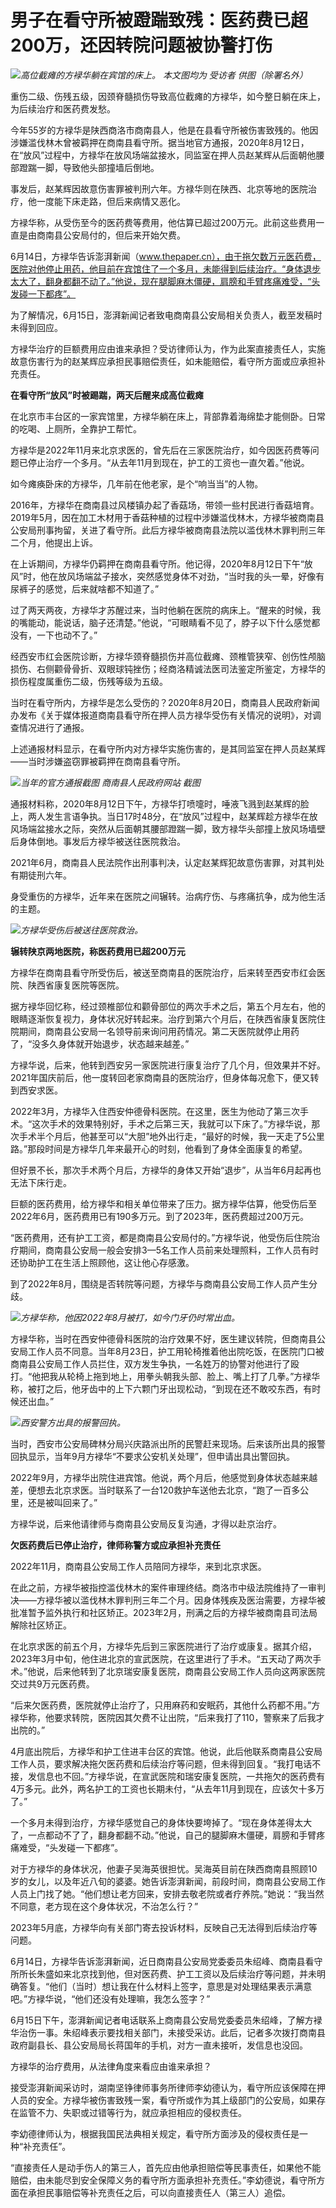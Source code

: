 

# 男子在看守所被蹬踹致残：医药费已超200万，还因转院问题被协警打伤

![](https://inews.gtimg.com/om_bt/OEep2EHUwcqho2zHmbAVB35-I2LRJc2KoZ5Nk8cdjgP0MAA/1000)_高位截瘫的方䘵华躺在宾馆的床上。
本文图均为 受访者 供图（除署名外）_

重伤二级、伤残五级，因颈脊髓损伤导致高位截瘫的方䘵华，如今整日躺在床上，为后续治疗和医药费发愁。

今年55岁的方䘵华是陕西商洛市商南县人，他是在县看守所被伤害致残的。他因涉嫌滥伐林木曾被羁押在商南县看守所。据当地官方通报，2020年8月12日，在“放风”过程中，方禄华在放风场端盆接水，同监室在押人员赵某辉从后面朝他腰部蹬踹一脚，导致他头部撞墙后倒地。

事发后，赵某辉因故意伤害罪被判刑六年。方禄华则在陕西、北京等地的医院治疗，他一度能下床走路，但后来病情又恶化。

方䘵华称，从受伤至今的医药费等费用，他估算已超过200万元。此前这些费用一直是由商南县公安局付的，但后来开始欠费。

6月14日，方䘵华告诉澎湃新闻（www.thepaper.cn），由于拖欠数万元医药费，医院对他停止用药，他目前在宾馆住了一个多月，未能得到后续治疗。“身体退步太大了，翻身都翻不动了。”他说，现在腿脚麻木僵硬，肩膀和手臂疼痛难受，“头发碰一下都疼”。

为了解情况，6月15日，澎湃新闻记者致电商南县公安局相关负责人，截至发稿时未得到回应。

方䘵华治疗的巨额费用应由谁来承担？受访律师认为，作为此案直接责任人，实施故意伤害行为的赵某辉应承担民事赔偿责任，如未能赔偿，看守所方面或应承担补充责任。

**在看守所“放风”时被踢踹，两天后醒来成高位截瘫**

在北京市丰台区的一家宾馆里，方䘵华躺在床上，背部靠着海绵垫才能侧卧。日常的吃喝、上厕所，全靠护工帮忙。

方䘵华是2022年11月来北京求医的，曾先后在三家医院治疗，如今因医药费等问题已停止治疗一个多月。“从去年11月到现在，护工的工资也一直欠着。”他说。

如今瘫痪卧床的方䘵华，几年前在他老家，是个“响当当”的人物。

2016年，方䘵华在商南县过风楼镇办起了香菇场，带领一些村民进行香菇培育。2019年5月，因在加工木材用于香菇种植的过程中涉嫌滥伐林木，方䘵华被商南县公安局刑事拘留，关进了看守所。此后方䘵华被商南县法院以滥伐林木罪判刑三年二个月，他提出上诉。

在上诉期间，方䘵华仍羁押在商南县看守所。他记得，2020年8月12日下午“放风”时，他在放风场端盆子接水，突然感觉身体不对劲，“当时我的头一晕，好像有尿裤子的感觉，后来就啥都不知道了。”

过了两天两夜，方䘵华才苏醒过来，当时他躺在医院的病床上。“醒来的时候，我的嘴能动，能说话，脑子还清楚。”他说，“可眼睛看不见了，脖子以下什么感觉都没有，一下也动不了。”

经西安市红会医院诊断，方䘵华颈脊髓损伤并高位截瘫、颈椎管狭窄、创伤性颅脑损伤、右侧颧骨骨折、双眼球钝挫伤；经商洛精诚法医司法鉴定所鉴定，方䘵华的损伤程度属重伤二级，伤残等级为五级。

当时在看守所内，方䘵华是怎么受伤的？2020年8月20日，商南县人民政府新闻办发布《关于媒体报道商南县看守所在押人员方禄华受伤有关情况的说明》，对调查情况进行了通报。

上述通报材料显示，在看守所内对方䘵华实施伤害的，是其同监室在押人员赵某辉——当时涉嫌盗窃罪被羁押在商南县看守所。

![](https://inews.gtimg.com/om_bt/OcjgDflJ-GmotKGa4sI5hxyfH7w6ikxKynpR4vGxEzx10AA/1000)_当年的官方通报截图 商南县人民政府网站 截图_

通报材料称，2020年8月12日下午，方禄华打喷嚏时，唾液飞溅到赵某辉的脸上，两人发生言语争执。当日17时48分，在“放风”过程中，赵某辉趁方禄华在放风场端盆接水之际，突然从后面朝其腰部蹬踹一脚，致方禄华头部撞上放风场墙壁后身体倒地。事发后方䘵华被送往医院救治。

2021年6月，商南县人民法院作出刑事判决，认定赵某辉犯故意伤害罪，对其判处有期徒刑六年。

身受重伤的方䘵华，近年来在医院之间辗转。治病疗伤、与疼痛抗争，成为他生活的主题。

![](https://inews.gtimg.com/om_bt/OOSvUIf81Arb7aiJ_HgZI7NSuqNfTP-uGe3hqPfCrdvd8AA/1000)_方䘵华受伤后被送往医院救治。_

**辗转陕京两地医院，称医药费用已超200万元**

方䘵华在商南县看守所受伤后，被送至商南县的医院治疗，后来转至西安市红会医院、陕西省康复医院等医院。

据方䘵华回忆称，经过颈椎部位和颧骨部位的两次手术之后，第五个月左右，他的眼睛逐渐恢复视力，身体状况好转起来。治疗到第六个月后，在陕西省康复医院住院期间，商南县公安局一名领导前来询问用药情况。第二天医院就停止用药了，“没多久身体就开始退步，状态越来越差。”

方䘵华说，后来，他转到西安另一家医院进行康复治疗了几个月，但效果并不好。2021年国庆前后，他一度转回老家商南县的医院治疗，但身体每况愈下，便又转到西安求医。

2022年3月，方䘵华入住西安仲德骨科医院。在这里，医生为他动了第三次手术。“这次手术的效果特别好，手术之后第三天，我就可以下床了。”方䘵华说，那次手术半个月后，他甚至可以“大胆”地外出行走，“最好的时候，我一天走了5公里路。”那段时间是方䘵华几年来最开心的时刻，他看到了身体全面康复的希望。

但好景不长，那次手术两个月后，方䘵华的身体又开始“退步”，从当年6月起再也无法下床行走。

巨额的医药费用，给方䘵华和相关单位带来了压力。据方䘵华估算，他受伤后至2022年6月，医药费用已有190多万元。到了2023年，医药费超过200万元。

“医药费用，还有护工工资，都是商南县公安局付的。”方䘵华说，他受伤后住院治疗期间，商南县公安局一般会安排3—5名工作人员前来处理照料，工作人员有时还协助护工在生活上照顾他，这让他心存感激。

到了2022年8月，围绕是否转院等问题，方䘵华与商南县公安局工作人员产生分歧。

![](https://inews.gtimg.com/om_bt/Ozaot5yLM1wWMDfIF9Ei_6pP_ZC6QR361xft52rBdOFPUAA/1000)_方䘵华称，他因2022年8月被打，如今门牙仍时常出血。_

方䘵华称，当时在西安仲德骨科医院的治疗效果不好，医生建议转院，但商南县公安局工作人员不同意。当年8月23日，护工用轮椅推着他出院吃饭，在医院门口被商南县公安局工作人员拦住，双方发生争执，一名姓万的协警对他进行了殴打。“他把我从轮椅上拖到地上，用拳头朝我头部、脸上、嘴上打了几拳。”方䘵华称，被打之后，他牙齿中的上下六颗门牙出现松动，“到现在还不敢咬东西，有时候还出血。”

![](https://inews.gtimg.com/om_bt/OqjhssY0ZOb0bAzDQIVaQ5GU4WP4odq_l_q8TNRUHYeYgAA/1000)_西安警方出具的报警回执。_

当时，西安市公安局碑林分局兴庆路派出所的民警赶来现场。后来该所出具的报警回执显示，当年9月方䘵华“不要求公安机关处理”，但申请出具出警回执。

2022年9月，方䘵华出院住进宾馆。他说，两个月后，他感觉到身体状态越来越差，便想去北京求医。当时联系了一台120救护车送他去北京，“跑了一百多公里，还是被叫回来了。”

方䘵华说，后来他请律师与商南县公安局反复沟通，才得以赴京治疗。

**欠医药费后已停止治疗，律师称警方或应承担补充责任**

2022年11月，商南县公安局工作人员陪同方䘵华，来到北京求医。

在此之前，方䘵华被指控滥伐林木的案件审理终结。商洛市中级法院维持了一审判决——方䘵华被以滥伐林木罪判刑三年二个月。因身体残疾及医治需要，方䘵华被批准暂予监外执行和社区矫正。2023年2月，刑满之后的方䘵华被商南县司法局解除社区矫正。

在北京求医的前五个月，方䘵华先后到三家医院进行了治疗或康复。据其介绍，2023年3月中旬，他住进北京的宣武医院，在这里进行了手术。“五天动了两次手术。”他说，后来他转到了北京瑞安康复医院，商南县公安局工作人员向这两家医院交过共9万元医药费。

“后来欠医药费，医院就停止治疗了，只用麻药和安眠药，其他什么药都不用。”方䘵华称，他要求转院，医院因其欠费不让出院，“后来我打了110，警察来了后我才出院的。”

4月底出院后，方䘵华和护工住进丰台区的宾馆。他说，此后他联系商南县公安局工作人员，要求解决拖欠医药费和后续治疗等问题，但未得到回复。“我打电话不接，发信息也不回。”方䘵华说，在宣武医院和瑞安康复医院，一共拖欠的医药费有4万多元。此外，两名护工的工资也长期未付，“从去年11月到现在，应该欠十多万了。”

一个多月未得到治疗，方䘵华感觉自己的身体快要垮掉了。“现在身体差得太大了，一点都动不了了，翻身都翻不动。”他说，自己的腿脚麻木僵硬，肩膀和手臂疼痛难受，“头发碰一下都疼”。

对于方䘵华的身体状况，他妻子吴海英很担忧。吴海英目前在陕西商南县照顾10岁的女儿，以及年近八旬的婆婆。她告诉澎湃新闻，前段时间，商南县公安局工作人员上门找了她。“他们想让老方回来，安排去敬老院或者疗养院。”她说：“我当然不同意，老方现在这个身体状况，不治怎么行？”

2023年5月底，方䘵华向有关部门寄去投诉材料，反映自己无法得到后续治疗等问题。

6月14日，方䘵华告诉澎湃新闻，近日商南县公安局党委委员朱绍峰、商南县看守所所长朱盛如来北京找到他，但对医药费、护工工资以及后续治疗等问题，并未明确答复。“他们（当时）想让我在什么材料上签字，意思是对处理结果表示满意吧。”方䘵华说，“他们还没有处理嘛，我怎么签字？”

6月15日下午，澎湃新闻记者电话联系上商南县公安局党委委员朱绍峰，了解方䘵华治伤一事。朱绍峰表示要找相关部门，未接受采访。此后，记者多次拨打商南县政府副县长、县公安局局长蒋国年的手机，对方一直未接听，发信息也没回。

方䘵华的治疗费用，从法律角度来看应由谁来承担？

接受澎湃新闻采访时，湖南坚铮律师事务所律师李幼德认为，看守所应该保障在押人员的安全。方䘵华被伤害致残一案，看守所或作为其上级部门的公安局，如果存在监管不力、失职或过错等行为，就应承担相应的侵权责任。

李幼德律师认为，根据我国民法典相关规定，看守所方面涉及的侵权责任是一种“补充责任”。

“直接责任人是动手伤人的第三人，首先应由他承担赔偿等民事责任，如果他不能赔偿，由未能尽到安全保障义务的看守所方面承担补充责任。”李幼德说，看守所方面在承担民事赔偿等补充责任之后，可以向直接责任人（第三人）追偿。

